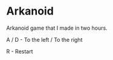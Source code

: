 # Arkanoid
Arkanoid game that I made in two hours.

A / D - To the left / To the right

R - Restart
